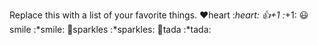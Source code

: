 Replace this with a list of your favorite things.
❤heart :*heart:
👍+1 :*+1:
😃smile :*smile:
🌟sparkles :*sparkles:
🎉tada	:*tada:
